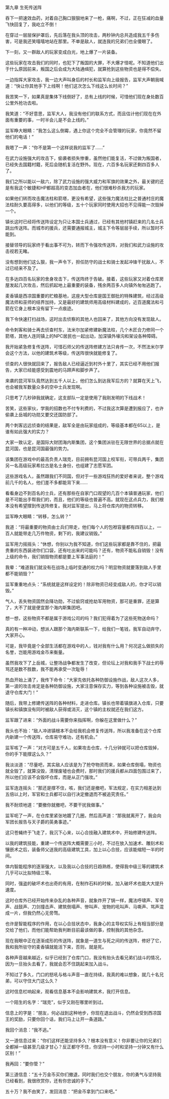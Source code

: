 第九章 生死传送阵


吞下一把速效血药，对着自己胸口狠狠地来了一枪，痛啊，不过，正在狂减的血量飞快回复了，我屹立不倒！

在穿过一层层保护罩后，先后落在我头顶的攻击，两秒钟内总共造成我五千多伤害，可是我还笑嘻嘻地站在那里。不单是敌人，就连我的兄弟们也全傻眼了。

下一刻，又一群敌人的玩家变成白光，地上爆了一片装备。

这些玩家在攻击我们的同时，也犯下了叛国的大罪，不大爆才怪呢。不知道他们出于什么原因前来，叛国之后会成为大陆通缉犯，就算抢到这些物资也是得不偿失。

一边指挥大家攻击，我一边大声叫身后的村长和监军向上级报告，监军大声朝我喊道：“快让你其他手下上线啊！他们这次怎么下线这么长时间？”

我苦笑一下，如果真是集体下线倒好了，总有上线的时候，可惜他们现在身处数百公里外抢功去啦。

我笑道：“不好意思，监军大人，我没有他们的联系方式，而且估计他们现在在外面有重要的事，一时半会儿是不会上线的。”

监军睁大眼睛：“我怎么这么倒霉，遇上你这个完全不会管理的玩家，你竟然不留他们的电话！”

我嗯了一声：“你不是第一个这样说我的监军了……”

在武力设施强大的攻击下，偷袭者损失惨重，虽然他们能复活，不过做为叛国者，已经失去国籍村籍，死后会随机复活在野外。现在，六百多名玩家还剩四百多人了。

我们之所以能以一敌六，除了武力设施的强大威力和军旗的效果之外，最关键的还是有我这个敏捷和HP都超高的变态加血者在，他们很难秒杀我方的玩家。

如果他们转而攻击魔法柱和箭塔，更没有希望，这些强力魔法柱比之普通村庄的魔法柱耐久要高得多，以他们的等级，五十个玩家同时使用大招也不见得能一次毁掉一个。

镇长这时已经将传送阵设定为只让本国士兵通过，已经有其他村镇赶来的几名士兵跳出传送阵。而城市的援兵，还需要通报城主，城主下令等层层手续，所以暂时不能到。

接替领导的玩家终于看出事不可为，转而下令强攻传送阵，对我们和武力设施的攻击视若无睹。

没有想到他们这么狠，我一声令下，担任防守的战士和骑士发起冲锋干扰敌人，不过已经来不及了。

在多达四百名玩家的舍身攻击下，传送阵终于告破。接着，这些玩家又对着仓库房屋发起几次攻击，然后抓起地上最重要的装备，残余两百多人向镇外匆匆逃跑了。

麦香镇是西凉国重要的贮粮基地，这座大型仓库是国王御批的特殊建筑，经过高级魔法师和巫师的结界加持，又是最好的建筑师用高级材料建成的，近百道魔法和弓箭在它身上根本没有留下一点痕迹。

我下令快速打扫战场，这时出去侦察的其他人也回来了，其他方向没有发现敌人。

命令刺客和骑士再去侦查村东，法米尔加紧修建新魔法柱，几个木匠合力修同一个箭塔，其他人连同镇上的NPC居民也一起出动，加深镇外壕沟和架设各种障碍。

我开始紧急修复传送阵，可惜石师父的传送阵修建方法只肯传一次，不然法米尔学会这个方法，以他的建筑术等级，传送阵很快就能修复了。

侦查的人很快就回来了，报告敌人已经逼近到村外十里了，其实已经不用他们报告，大家已经能感受到震地的马蹄声和脚步声了。

来袭的昆河军队竟然达到五千人以上，他们怎么到达我军后方的？就算在天上飞，也会被我军数量众多的空中士兵发现啊。

只思考了几秒钟我就确定，这支部队一定是使用了我刚发明的下线战术！

苦笑，这些家伙，学我的招数也不付专利费的，不过我这次算是遭到报应了，也许偷袭上岳城的功勋又要交还国防部了。

两个刺客远远侦查的结果是，敌军全是由玩家组成的，等级基本都在65以上，是谁有如此强大的实力？

大家一致认定，是国际大财团海内斯集团，这个集团派驻在无限世界的总据点就在昆河国，也是昆河国最强的势力。

该集团在游戏中的最高负责人瑞克，目前拥有昆河国上校军衔，可带兵两千，集团另一名高级玩家希拉古是名士身份，也组建了志愿军团。

这些游戏名人，虽然跟我们不同国，但对于一些游戏狂热的爱好者来说，整个游戏前几千的名人，他们差不多都能背下来……

看看身边不到百名的士兵，还有那些在自家门口观望的几百个本镇普通玩家，他们是不可能出手帮我们的，而且，他们的等级也普遍不高。就现在这点兵力，我们根本没有希望撑到传送阵修复。我对监军提出，马上将仓库内的物资转移。

监军睁大眼睛：“转移，怎么转？”

我道：“将最重要的物资由士兵们带走，他们每个人的包袱容量都有四百以上，一百人就能带走几万件物资，剩下的，我建议销毁。”

监军用力摇摇头：“休想，你别以为我不知道，你们这些玩家都是靠不住的，把最贵重的东西装进你们口袋，还有吐出来的可能吗？还有，物资不能私自销毁！没有上级的命令，我们销毁物资都是要上军事法庭的！”

我晕：“难道我们就没有在战场上临时变通的权力吗？明显物资就要落到敌人手里都不能销毁？”

监军重重地点头：“系统就是这样设定的！除非物资已经变成敌人的，你才可以销毁。”

气人，丢失物资固然会降功勋，不过偷窍或抢劫军用物资，那可是重罪，还是算了，大不了就是便宜那个海内斯集团吧。

想一想，这些物资不都是属于游戏公司的吗？我们犯得着为了这些死物送命吗？

真的有一种冲动，想派人跟那个海内斯联系一下，给我们一笔钱，我军自动弃守，大家开心。

可是，我毕竟是个全部生活都在游戏中的人，钱对我有什么用？何况这么做损失的名誉，岂能用游戏金币来衡量。

虽然我攻下了上岳城，让整场战争都发生了改变，但论坛上对我和我手下战士的辱骂还是数不胜数，我不能再承受一次耻辱！

热血开始上涌了，我传下命令：“大家先依托各种防御设施作战，敌人这次人多，第一波的攻击肯定是各种防御设施，大家注意保存实力，等到各种设施被击毁，就退守仓库大门！”

随后，我带上修建传送阵的各种材料，走进仓库。镇长也带着镇旗进入仓库，只要镇长和镇旗没有同时被敌人获得或消灭，这个镇的主权就还在我们这方。

监军跟了进来：“外面的战斗需要你来指挥啊，你躲在这里做什么？”

我头也不抬：“敌人冲进镇根本不会给我机会修复传送阵，所以我准备在这个仓库内新建一个传送阵，仓库易守难功，还有机会。”

监军咳了一声：“对方可是五千人，如果攻击仓库，十几分钟就可以把仓库毁掉，你的手下能撑这么久？”

我淡淡道：“尽量吧，其实敌人应该是为了抢夺物资而来，如果仓库倒塌，物资也就全毁了，就算没毁，清理废墟也会费时，那时我们的援兵都从四面包围过来了，所以他们应该不会毁坏仓库，而是从正门强攻。”

监军连连摇头：“那还是撑不住，咳，我们还是撤吧，军法规定，在实力相差达到五倍以上时，军官和士兵都可以自行决定撤退而不被追究责任。”

我不耐烦地道：“要撤你就撤吧，不要干扰我做事。”

监军呃了一声，在仓库里紧张地踱了几圈，然后高声道：“那我就离开了，我会向军团长报告与天子爵的英勇事迹。”

这只苍蝇终于飞走了，我沉下心来，以心合技融入建筑术中，开始修建传送阵。

以我的建筑技能，重建一个传送阵大概需要三小时，不过在放入加速术、雕刻术和镶嵌术之后，装备师父送我的高级建筑工具，加上以心合技，应该能缩短一半的时间。

体内智能程序的逐渐强大，以及我以心合技的日趋熟练，使得我中级三等的建筑术几乎可以比拟特级三等。

同时，强盗的破坏术也出奇的有用，在制作石料的时候，加入破坏术也能大大提升速度。

这时仓库外已经开始传来杂乱的各种声音，就象炸开了锅一样，魔法呼啸声、军号声、战鼓声、刀剑撞击声、建筑倒塌声、惨叫声、宠物的吼叫声、马嘶声、骂声混成一片，但我仍然心无旁骛。

也许是智能程序的作用，在以心合技状态中，我身心的主导权实际上有相当部分是交给了他们，而他们能帮助我判断目前最该做的事，控制我的其他杂念。

现在我眼中正在逐渐成形的传送阵，就象是一道生与死之间的传送阵，修好了它，我和我所驻守的麦香镇就能活下来，否则，就是死。

各种声音越来越近，似乎已经到了仓库门口，我没有抬头去看兄弟们战斗的情况，因为一旦抬头去看了，我就会忍不住跳起来加入战斗。

不知过了多久，门口的怒吼与格斗声音一直在持续，我真的难以想象，就几十名兄弟，可以守住大门这么久？

这时信息栏响起来，观看信息基本不会影响建筑术，我打开信息。

一个陌生的名字：“瑞克”，似乎又刚在哪里听到过。

信息上的字是：“朋友，何必战到这种地步，你现在退出战斗，仍然会受到西凉国王的奖励，只要你回个话，我们马上让开一条道路。”

我回个消息：“我不逃。”

又一道信息过来：“你们这样还能坚持多久？根本没有意义！你非要让你的兄弟们全都掉一级甚至几级才甘心？反正都守不住，你坚持一小时和坚持一分钟又有什么区别！”

我再回：“要你管？”

第三道信息：“五十万金币买你们撤退，同时我们也交个朋友，你的勇气与坚持我已经看到，我很欣赏你，还有你忠诚的手下。”

五十万？我不由笑了，发回消息：“把金币拿到门口来吧。”






